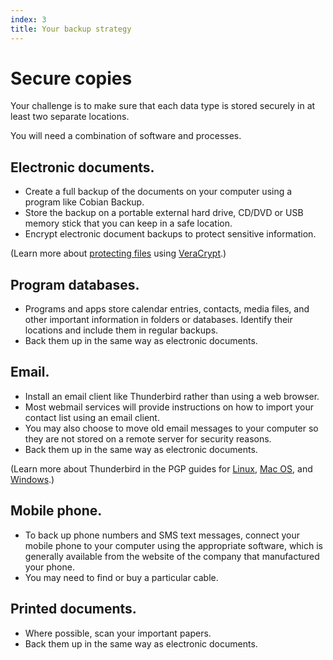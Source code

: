 ```yaml
---
index: 3
title: Your backup strategy
---
```

# Secure copies

Your challenge is to make sure that each data type is stored securely in at least two separate locations.

You will need a combination of software and processes. 

## Electronic documents.

* Create a full backup of the documents on your computer using a program like Cobian Backup. 
* Store the backup on a portable external hard drive, CD/DVD or USB memory stick that you can keep  in a safe location. 
* Encrypt electronic document backups to protect sensitive information. 

(Learn more about [protecting files](umbrella://lesson/protecting-files) using [VeraCrypt](umbrella://lesson/veracrypt).)

## Program databases.

* Programs and apps store calendar entries, contacts, media files, and other important information in folders or databases. Identify their locations and include them in regular backups.  
* Back them up in the same way as electronic documents.

## Email. 

* Install an email client like Thunderbird rather than using a web browser. 
* Most webmail services will provide instructions on how to import your contact list using an email client. 
* You may also choose to move old email messages to your computer so they are not stored on a remote server for security reasons. 
* Back them up in the same way as electronic documents.

(Learn more about Thunderbird in the PGP guides for [Linux](umbrella://lesson/pgp-for-linux), [Mac OS](umbrella://lesson/pgp-for-mac-os-x), and [Windows](umbrella://lesson/pgp-for-windows).) 

## Mobile phone. 

* To back up phone numbers and SMS text messages, connect your mobile phone to your computer using the appropriate software, which is generally available from the website of the company that manufactured your phone. 
* You may need to find or buy a particular cable.

## Printed documents.

* Where possible, scan your important papers. 
* Back them up in the same way as electronic documents.